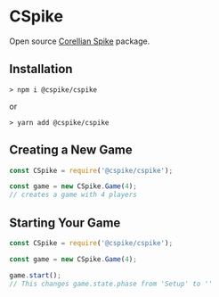 # CSpike
Open source [Corellian Spike](https://starwars.fandom.com/wiki/Corellian_Spike) package.

## Installation
`> npm i @cspike/cspike`

or

`> yarn add @cspike/cspike`

## Creating a New Game
```javascript
const CSpike = require('@cspike/cspike');

const game = new CSpike.Game(4);
// creates a game with 4 players
```

## Starting Your Game
```javascript
const CSpike = require('@cspike/cspike');

const game = new CSpike.Game(4);

game.start();
// This changes game.state.phase from 'Setup' to ''
```
